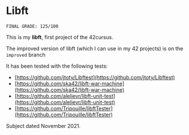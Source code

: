 # Libft

```
FINAL GRADE: 125/100
```

This is my **libft**, first project of the 42cursus.

The improved version of libft (which I can use in my 42 projects) is on the `improved` branch

It has been tested with the following tests:
- [https://github.com/jtoty/Libftest](https://github.com/jtoty/Libftest)
- [https://github.com/ska42/libft-war-machine](https://github.com/ska42/libft-war-machine)
- [https://github.com/alelievr/libft-unit-test](https://github.com/alelievr/libft-unit-test)
- [https://github.com/Tripouille/libftTester](https://github.com/Tripouille/libftTester)

Subject dated November 2021.
